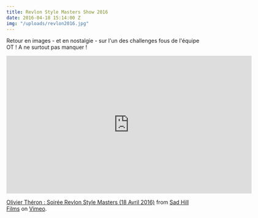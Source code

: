 ```yaml
---
title: Revlon Style Masters Show 2016
date: 2016-04-18 15:14:00 Z
img: "/uploads/revlon2016.jpg"
---
```


Retour en images - et en nostalgie - sur l'un des challenges fous de l'équipe OT !
A ne surtout pas manquer !

<iframe src="https://player.vimeo.com/video/164433330" width="640" height="360" frameborder="0" allow="autoplay; fullscreen" allowfullscreen></iframe>
<p><a href="https://vimeo.com/164433330">Olivier Th&eacute;ron : Soir&eacute;e Revlon Style Masters (18 Avril 2016)</a> from <a href="https://vimeo.com/sadhillfilms">Sad Hill Films</a> on <a href="https://vimeo.com">Vimeo</a>.</p>